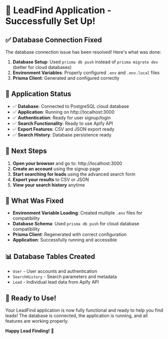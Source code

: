 # 🎉 LeadFind Application - Successfully Set Up!

## ✅ **Database Connection Fixed**

The database connection issue has been resolved! Here's what was done:

1. **Database Setup**: Used `prisma db push` instead of `prisma migrate dev` (better for cloud databases)
2. **Environment Variables**: Properly configured `.env` and `.env.local` files
3. **Prisma Client**: Generated and configured correctly

## 🚀 **Application Status**

- ✅ **Database**: Connected to PostgreSQL cloud database
- ✅ **Application**: Running on http://localhost:3000
- ✅ **Authentication**: Ready for user signup/login
- ✅ **Search Functionality**: Ready to use Apify API
- ✅ **Export Features**: CSV and JSON export ready
- ✅ **Search History**: Database persistence ready

## 🎯 **Next Steps**

1. **Open your browser** and go to: http://localhost:3000
2. **Create an account** using the signup page
3. **Start searching for leads** using the advanced search form
4. **Export your results** to CSV or JSON
5. **View your search history** anytime

## 🔧 **What Was Fixed**

- **Environment Variable Loading**: Created multiple `.env` files for compatibility
- **Database Schema**: Used `prisma db push` for cloud database compatibility
- **Prisma Client**: Regenerated with correct configuration
- **Application**: Successfully running and accessible

## 📊 **Database Tables Created**

- `User` - User accounts and authentication
- `SearchHistory` - Search parameters and metadata
- `Lead` - Individual lead data from Apify API

## 🎉 **Ready to Use!**

Your LeadFind application is now fully functional and ready to help you find leads! The database is connected, the application is running, and all features are working properly.

**Happy Lead Finding!** 🚀
